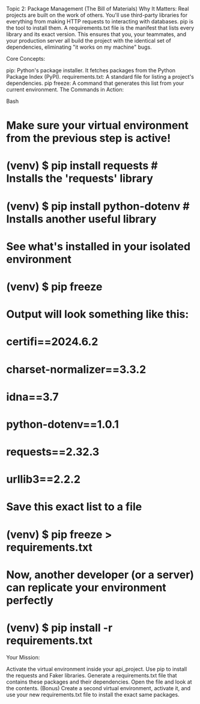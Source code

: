 Topic 2: Package Management (The Bill of Materials)
Why It Matters: Real projects are built on the work of others. You'll use third-party libraries for everything from making HTTP requests to interacting with databases. pip is the tool to install them. A requirements.txt file is the manifest that lists every library and its exact version. This ensures that you, your teammates, and your production server all build the project with the identical set of dependencies, eliminating "it works on my machine" bugs.

Core Concepts:

pip: Python's package installer. It fetches packages from the Python Package Index (PyPI).
requirements.txt: A standard file for listing a project's dependencies.
pip freeze: A command that generates this list from your current environment.
The Commands in Action:

Bash

# Make sure your virtual environment from the previous step is active!

# (venv) $ pip install requests # Installs the 'requests' library
# (venv) $ pip install python-dotenv # Installs another useful library

# See what's installed in your isolated environment
# (venv) $ pip freeze

# Output will look something like this:
# certifi==2024.6.2
# charset-normalizer==3.3.2
# idna==3.7
# python-dotenv==1.0.1
# requests==2.32.3
# urllib3==2.2.2

# Save this exact list to a file
# (venv) $ pip freeze > requirements.txt

# Now, another developer (or a server) can replicate your environment perfectly
# (venv) $ pip install -r requirements.txt
Your Mission:

Activate the virtual environment inside your api_project.
Use pip to install the requests and Faker libraries.
Generate a requirements.txt file that contains these packages and their dependencies.
Open the file and look at the contents.
(Bonus) Create a second virtual environment, activate it, and use your new requirements.txt file to install the exact same packages.